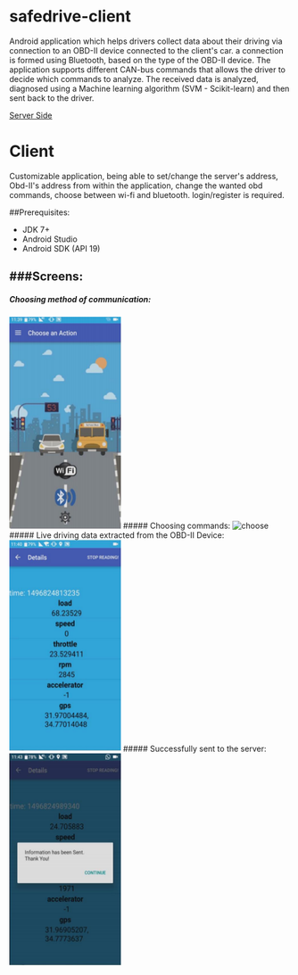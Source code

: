 # safedrive-client

Android application which helps drivers collect data about their driving via connection to an OBD-II device
connected to the client's car.
a connection is formed using Bluetooth, based on the type of the OBD-II device.
The application supports different CAN-bus commands that allows the driver to decide which commands to analyze.
The received data is analyzed, diagnosed using a Machine learning algorithm (SVM - Scikit-learn) and then sent back to the driver.

[Server Side](https://github.com/taldarchi/safedrive-server)

# Client

Customizable application, being able to set/change the server's address, Obd-II's address from within the 
application, change the wanted obd commands, choose between wi-fi and bluetooth.
login/register is required.

##Prerequisites:
- JDK 7+
- Android Studio
- Android SDK (API 19)

###Screens:
---
##### Choosing method of communication:
<img src="/pics/Capture.PNG" alt="com" width="200" height="380"/>
##### Choosing commands:
<img src="/pics/commands.jpg" alt="choose" width="200" height="380"/>
##### Live driving data extracted from the OBD-II Device:
<img src="/pics/Capture2.PNG" alt="run" width="200" height="380"/>
##### Successfully sent to the server:
<img src="/pics/Capture3.PNG" alt="sent" width="200" height="380"/>
